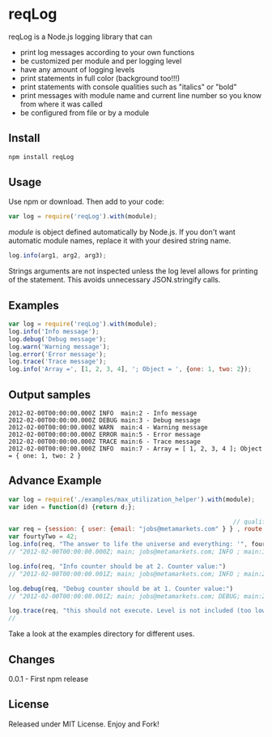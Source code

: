 reqLog
===========

reqLog is a Node.js logging library that can

* print log messages according to your own functions
* be customized per module and per logging level
* have any amount of logging levels
* print statements in full color (background too!!!)
* print statements with console qualities such as "italics" or "bold"
* print messages with module name and current line number so you know from where it was called
* be configured from file or by a module

Install
-----
```javascript
npm install reqLog
```

Usage
-----
Use npm or download. Then add to your code:

```javascript
var log = require('reqLog').with(module);
```

*module* is object defined automatically by Node.js. If you don't want automatic module names, replace it with your desired string name.

```javascript
log.info(arg1, arg2, arg3);
```

Strings arguments are not inspected unless the log level allows for printing of the statement.  This avoids unnecessary JSON.stringify calls.

Examples
--------

```javascript
var log = require('reqLog').with(module);
log.info('Info message');
log.debug('Debug message');
log.warn('Warning message');
log.error('Error message');
log.trace('Trace message');
log.info('Array =', [1, 2, 3, 4], '; Object = ', {one: 1, two: 2});
```


Output samples
--------------

```
2012-02-00T00:00:00.000Z INFO  main:2 - Info message
2012-02-00T00:00:00.000Z DEBUG main:3 - Debug message
2012-02-00T00:00:00.000Z WARN  main:4 - Warning message
2012-02-00T00:00:00.000Z ERROR main:5 - Error message
2012-02-00T00:00:00.000Z TRACE main:6 - Trace message
2012-02-00T00:00:00.000Z INFO  main:7 - Array = [ 1, 2, 3, 4 ]; Object = { one: 1, two: 2 }
```

Advance Example
---------------

```javascript
var log = require('./examples/max_utilization_helper').with(module);
var iden = function(d) {return d;};

                                                              // qualifiers to make it a 'req' object
var req = {session: { user: {email: "jobs@metamarkets.com" } } , route: {}, res: {}, next: iden};
var fourtyTwo = 42;
log.info(req, "The answer to life the universe and everything: '", fourtyTwo, "'")
// "2012-02-00T00:00:00.000Z; main; jobs@metamarkets.com; INFO ; main:18; The answer to life the universe and everything: '!¿!fourtyTwo!¿!'; 1"

log.info(req, "Info counter should be at 2. Counter value:")
// "2012-02-00T00:00:00.001Z; main; jobs@metamarkets.com; INFO ; main:21; Info counter should be at 2. Counter value:; 2"

log.debug(req, "Debug counter should be at 1. Counter value:")
// "2012-02-00T00:00:00.001Z; main; jobs@metamarkets.com; DEBUG; main:24; Debug counter should be at 1. Counter value:; 1"

log.trace(req, "this should not execute. Level is not included (too low in stack)")
//
```

Take a look at the examples directory for different uses.


Changes
-------
0.0.1 - First npm release


License
-------
Released under MIT License. Enjoy and Fork!
